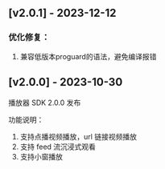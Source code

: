 ## [v2.0.1] - 2023-12-12

### 优化修复：
1. 兼容低版本proguard的语法，避免编译报错


## [v2.0.0] - 2023-10-30

播放器 SDK 2.0.0 发布

功能说明：
1. 支持点播视频播放，url 链接视频播放
2. 支持 feed 流沉浸式观看
3. 支持小窗播放